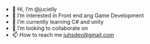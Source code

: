- 👋 Hi, I’m @jucielly
- 👀 I’m interested in Front end ang Game Development
- 🌱 I’m currently learning  C# and unity
- 💞️ I’m looking to collaborate on 
- 📫 How to reach me juhsdev@gmail.com

<!---
jucielly/jucielly is a ✨ special ✨ repository because its `README.md` (this file) appears on your GitHub profile.
You can click the Preview link to take a look at your changes.
--->
